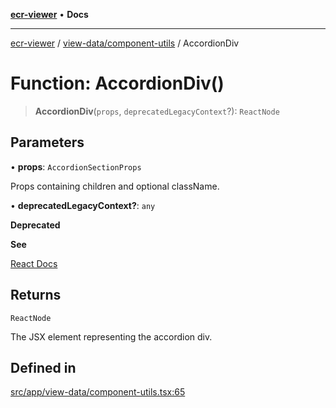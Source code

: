 [**ecr-viewer**](../../../README.md) • **Docs**

***

[ecr-viewer](../../../README.md) / [view-data/component-utils](../README.md) / AccordionDiv

# Function: AccordionDiv()

> **AccordionDiv**(`props`, `deprecatedLegacyContext`?): `ReactNode`

## Parameters

• **props**: `AccordionSectionProps`

Props containing children and optional className.

• **deprecatedLegacyContext?**: `any`

**Deprecated**

**See**

[React Docs](https://legacy.reactjs.org/docs/legacy-context.html#referencing-context-in-lifecycle-methods)

## Returns

`ReactNode`

The JSX element representing the accordion div.

## Defined in

[src/app/view-data/component-utils.tsx:65](https://github.com/CDCgov/phdi/blob/fa63a85e5b4651bdfc0d25ecc23a67e11fbcba18/containers/ecr-viewer/src/app/view-data/component-utils.tsx#L65)
